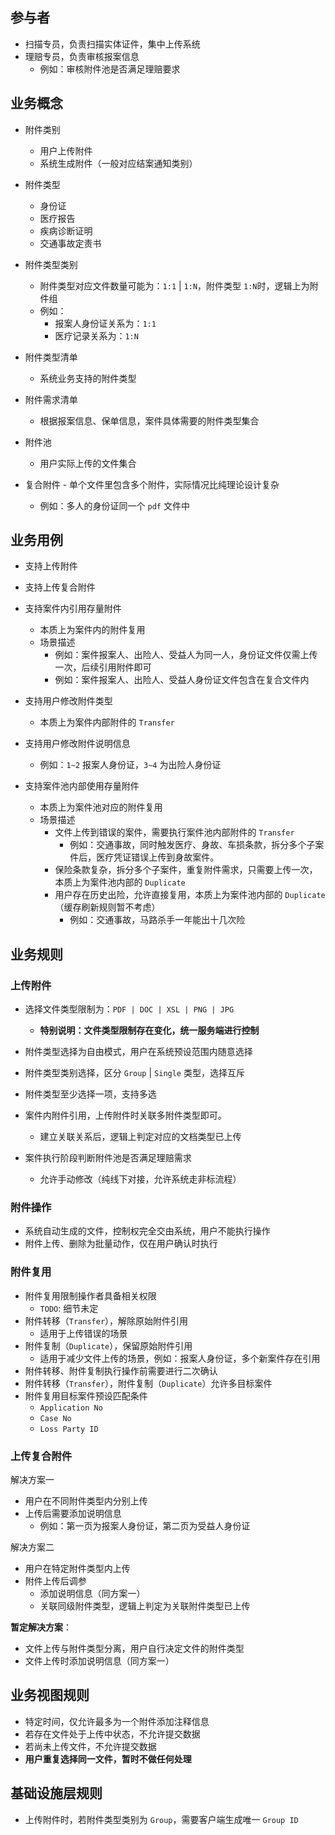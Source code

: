 ## 参与者

- 扫描专员，负责扫描实体证件，集中上传系统
- 理赔专员，负责审核报案信息
  - 例如：审核附件池是否满足理赔要求

## 业务概念

- 附件类别
  - 用户上传附件
  - 系统生成附件（一般对应结案通知类别）

- 附件类型
  - 身份证
  - 医疗报告
  - 疾病诊断证明
  - 交通事故定责书
  
- 附件类型类别
  - 附件类型对应文件数量可能为：`1:1` | `1:N`，附件类型  `1:N`时，逻辑上为附件组
  - 例如：
    - 报案人身份证关系为：`1:1` 
    - 医疗记录关系为：`1:N`
- 附件类型清单
  - 系统业务支持的附件类型

- 附件需求清单
  - 根据报案信息、保单信息，案件具体需要的附件类型集合

- 附件池
  - 用户实际上传的文件集合

- 复合附件 - 单个文件里包含多个附件，实际情况比纯理论设计复杂
  - 例如：多人的身份证同一个 `pdf` 文件中

## 业务用例

- 支持上传附件
- 支持上传复合附件
- 支持案件内引用存量附件
  - 本质上为案件内的附件复用
  - 场景描述
    - 例如：案件报案人、出险人、受益人为同一人，身份证文件仅需上传一次，后续引用附件即可
    - 例如：案件报案人、出险人、受益人身份证文件包含在复合文件内
- 支持用户修改附件类型
  - 本质上为案件内部附件的 `Transfer`
- 支持用户修改附件说明信息
  - 例如：`1~2` 报案人身份证，`3~4` 为出险人身份证

- 支持案件池内部使用存量附件
  - 本质上为案件池对应的附件复用
  - 场景描述
    - 文件上传到错误的案件，需要执行案件池内部附件的 `Transfer`
      - 例如：交通事故，同时触发医疗、身故、车损条款，拆分多个子案件后，医疗凭证错误上传到身故案件。
    - 保险条款复杂，拆分多个子案件，重复附件需求，只需要上传一次，本质上为案件池内部的 `Duplicate`
    - 用户存在历史出险，允许直接复用，本质上为案件池内部的 `Duplicate`（缓存刷新规则暂不考虑）
      - 例如：交通事故，马路杀手一年能出十几次险

## 业务规则

### 上传附件

- 选择文件类型限制为：`PDF | DOC | XSL | PNG | JPG`
  - **特别说明：文件类型限制存在变化，统一服务端进行控制**

- 附件类型选择为自由模式，用户在系统预设范围内随意选择
- 附件类型类别选择，区分 `Group` | `Single` 类型，选择互斥
- 附件类型至少选择一项，支持多选
- 案件内附件引用，上传附件时关联多附件类型即可。
  - 建立关联关系后，逻辑上判定对应的文档类型已上传
- 案件执行阶段判断附件池是否满足理赔需求
  - 允许手动修改（纯线下对接，允许系统走非标流程）

### 附件操作

- 系统自动生成的文件，控制权完全交由系统，用户不能执行操作
- 附件上传、删除为批量动作，仅在用户确认时执行

### 附件复用

- 附件复用限制操作者具备相关权限
  - `TODO`: 细节未定
- 附件转移（`Transfer`），解除原始附件引用
  - 适用于上传错误的场景
- 附件复制（`Duplicate`），保留原始附件引用
  - 适用于减少文件上传的场景，例如：报案人身份证，多个新案件存在引用
- 附件转移、附件复制执行操作前需要进行二次确认
- 附件转移（`Transfer`），附件复制（`Duplicate`）允许多目标案件
- 附件复用目标案件预设匹配条件
  - `Application No`
  - `Case No`
  - `Loss Party ID`

### 上传复合附件

解决方案一

- 用户在不同附件类型内分别上传
- 上传后需要添加说明信息
  - 例如：第一页为报案人身份证，第二页为受益人身份证

解决方案二

- 用户在特定附件类型内上传
- 附件上传后调参
  - 添加说明信息（同方案一）
  - 关联同级附件类型，逻辑上判定为关联附件类型已上传

**暂定解决方案**：

- 文件上传与附件类型分离，用户自行决定文件的附件类型
- 文件上传时添加说明信息（同方案一）

## 业务视图规则

- 特定时间，仅允许最多为一个附件添加注释信息
- 若存在文件处于上传中状态，不允许提交数据
- 若尚未上传文件，不允许提交数据
- **用户重复选择同一文件，暂时不做任何处理**

## 基础设施层规则

- 上传附件时，若附件类型类别为 `Group`，需要客户端生成唯一 `Group ID`



